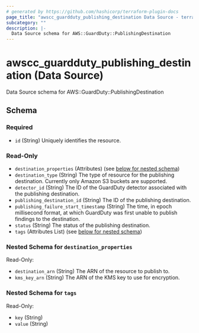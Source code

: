 ```yaml
---
# generated by https://github.com/hashicorp/terraform-plugin-docs
page_title: "awscc_guardduty_publishing_destination Data Source - terraform-provider-awscc"
subcategory: ""
description: |-
  Data Source schema for AWS::GuardDuty::PublishingDestination
---
```


# awscc_guardduty_publishing_destination (Data Source)

Data Source schema for AWS::GuardDuty::PublishingDestination



<!-- schema generated by tfplugindocs -->
## Schema

### Required

- `id` (String) Uniquely identifies the resource.

### Read-Only

- `destination_properties` (Attributes) (see [below for nested schema](#nestedatt--destination_properties))
- `destination_type` (String) The type of resource for the publishing destination. Currently only Amazon S3 buckets are supported.
- `detector_id` (String) The ID of the GuardDuty detector associated with the publishing destination.
- `publishing_destination_id` (String) The ID of the publishing destination.
- `publishing_failure_start_timestamp` (String) The time, in epoch millisecond format, at which GuardDuty was first unable to publish findings to the destination.
- `status` (String) The status of the publishing destination.
- `tags` (Attributes List) (see [below for nested schema](#nestedatt--tags))

<a id="nestedatt--destination_properties"></a>
### Nested Schema for `destination_properties`

Read-Only:

- `destination_arn` (String) The ARN of the resource to publish to.
- `kms_key_arn` (String) The ARN of the KMS key to use for encryption.


<a id="nestedatt--tags"></a>
### Nested Schema for `tags`

Read-Only:

- `key` (String)
- `value` (String)
